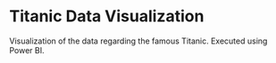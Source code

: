 # Titanic Data Visualization
Visualization of the data regarding the famous Titanic. Executed using Power BI.
